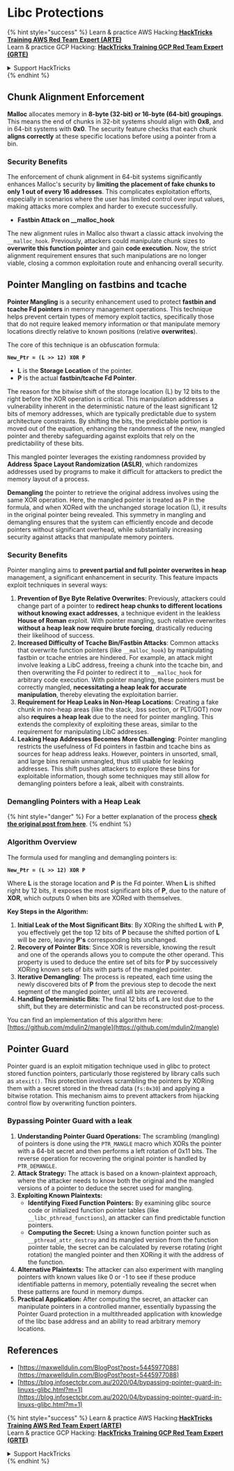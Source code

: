 # Libc Protections

{% hint style="success" %}
Learn & practice AWS Hacking:<img src="/.gitbook/assets/arte.png" alt="" data-size="line">[**HackTricks Training AWS Red Team Expert (ARTE)**](https://training.hacktricks.xyz/courses/arte)<img src="/.gitbook/assets/arte.png" alt="" data-size="line">\
Learn & practice GCP Hacking: <img src="/.gitbook/assets/grte.png" alt="" data-size="line">[**HackTricks Training GCP Red Team Expert (GRTE)**<img src="/.gitbook/assets/grte.png" alt="" data-size="line">](https://training.hacktricks.xyz/courses/grte)

<details>

<summary>Support HackTricks</summary>

* Check the [**subscription plans**](https://github.com/sponsors/carlospolop)!
* **Join the** 💬 [**Discord group**](https://discord.gg/hRep4RUj7f) or the [**telegram group**](https://t.me/peass) or **follow** us on **Twitter** 🐦 [**@hacktricks\_live**](https://twitter.com/hacktricks\_live)**.**
* **Share hacking tricks by submitting PRs to the** [**HackTricks**](https://github.com/carlospolop/hacktricks) and [**HackTricks Cloud**](https://github.com/carlospolop/hacktricks-cloud) github repos.

</details>
{% endhint %}

## Chunk Alignment Enforcement

**Malloc** allocates memory in **8-byte (32-bit) or 16-byte (64-bit) groupings**. This means the end of chunks in 32-bit systems should align with **0x8**, and in 64-bit systems with **0x0**. The security feature checks that each chunk **aligns correctly** at these specific locations before using a pointer from a bin.

### Security Benefits

The enforcement of chunk alignment in 64-bit systems significantly enhances Malloc's security by **limiting the placement of fake chunks to only 1 out of every 16 addresses**. This complicates exploitation efforts, especially in scenarios where the user has limited control over input values, making attacks more complex and harder to execute successfully.

* **Fastbin Attack on \_\_malloc\_hook**

The new alignment rules in Malloc also thwart a classic attack involving the `__malloc_hook`. Previously, attackers could manipulate chunk sizes to **overwrite this function pointer** and gain **code execution**. Now, the strict alignment requirement ensures that such manipulations are no longer viable, closing a common exploitation route and enhancing overall security.

## Pointer Mangling on fastbins and tcache

**Pointer Mangling** is a security enhancement used to protect **fastbin and tcache Fd pointers** in memory management operations. This technique helps prevent certain types of memory exploit tactics, specifically those that do not require leaked memory information or that manipulate memory locations directly relative to known positions (relative **overwrites**).

The core of this technique is an obfuscation formula:

**`New_Ptr = (L >> 12) XOR P`**

* **L** is the **Storage Location** of the pointer.
* **P** is the actual **fastbin/tcache Fd Pointer**.

The reason for the bitwise shift of the storage location (L) by 12 bits to the right before the XOR operation is critical. This manipulation addresses a vulnerability inherent in the deterministic nature of the least significant 12 bits of memory addresses, which are typically predictable due to system architecture constraints. By shifting the bits, the predictable portion is moved out of the equation, enhancing the randomness of the new, mangled pointer and thereby safeguarding against exploits that rely on the predictability of these bits.

This mangled pointer leverages the existing randomness provided by **Address Space Layout Randomization (ASLR)**, which randomizes addresses used by programs to make it difficult for attackers to predict the memory layout of a process.

**Demangling** the pointer to retrieve the original address involves using the same XOR operation. Here, the mangled pointer is treated as P in the formula, and when XORed with the unchanged storage location (L), it results in the original pointer being revealed. This symmetry in mangling and demangling ensures that the system can efficiently encode and decode pointers without significant overhead, while substantially increasing security against attacks that manipulate memory pointers.

### Security Benefits

Pointer mangling aims to **prevent partial and full pointer overwrites in heap** management, a significant enhancement in security. This feature impacts exploit techniques in several ways:

1. **Prevention of Bye Byte Relative Overwrites**: Previously, attackers could change part of a pointer to **redirect heap chunks to different locations without knowing exact addresses**, a technique evident in the leakless **House of Roman** exploit. With pointer mangling, such relative overwrites **without a heap leak now require brute forcing**, drastically reducing their likelihood of success.
2. **Increased Difficulty of Tcache Bin/Fastbin Attacks**: Common attacks that overwrite function pointers (like `__malloc_hook`) by manipulating fastbin or tcache entries are hindered. For example, an attack might involve leaking a LibC address, freeing a chunk into the tcache bin, and then overwriting the Fd pointer to redirect it to `__malloc_hook` for arbitrary code execution. With pointer mangling, these pointers must be correctly mangled, **necessitating a heap leak for accurate manipulation**, thereby elevating the exploitation barrier.
3. **Requirement for Heap Leaks in Non-Heap Locations**: Creating a fake chunk in non-heap areas (like the stack, .bss section, or PLT/GOT) now also **requires a heap leak** due to the need for pointer mangling. This extends the complexity of exploiting these areas, similar to the requirement for manipulating LibC addresses.
4. **Leaking Heap Addresses Becomes More Challenging**: Pointer mangling restricts the usefulness of Fd pointers in fastbin and tcache bins as sources for heap address leaks. However, pointers in unsorted, small, and large bins remain unmangled, thus still usable for leaking addresses. This shift pushes attackers to explore these bins for exploitable information, though some techniques may still allow for demangling pointers before a leak, albeit with constraints.

### **Demangling Pointers with a Heap Leak**

{% hint style="danger" %}
For a better explanation of the process [**check the original post from here**](https://maxwelldulin.com/BlogPost?post=5445977088).
{% endhint %}

### Algorithm Overview

The formula used for mangling and demangling pointers is:&#x20;

**`New_Ptr = (L >> 12) XOR P`**

Where **L** is the storage location and **P** is the Fd pointer. When **L** is shifted right by 12 bits, it exposes the most significant bits of **P**, due to the nature of **XOR**, which outputs 0 when bits are XORed with themselves.

**Key Steps in the Algorithm:**

1. **Initial Leak of the Most Significant Bits**: By XORing the shifted **L** with **P**, you effectively get the top 12 bits of **P** because the shifted portion of **L** will be zero, leaving **P's** corresponding bits unchanged.
2. **Recovery of Pointer Bits**: Since XOR is reversible, knowing the result and one of the operands allows you to compute the other operand. This property is used to deduce the entire set of bits for **P** by successively XORing known sets of bits with parts of the mangled pointer.
3. **Iterative Demangling**: The process is repeated, each time using the newly discovered bits of **P** from the previous step to decode the next segment of the mangled pointer, until all bits are recovered.
4. **Handling Deterministic Bits**: The final 12 bits of **L** are lost due to the shift, but they are deterministic and can be reconstructed post-process.

You can find an implementation of this algorithm here: [https://github.com/mdulin2/mangle](https://github.com/mdulin2/mangle)

## Pointer Guard

Pointer guard is an exploit mitigation technique used in glibc to protect stored function pointers, particularly those registered by library calls such as `atexit()`. This protection involves scrambling the pointers by XORing them with a secret stored in the thread data (`fs:0x30`) and applying a bitwise rotation. This mechanism aims to prevent attackers from hijacking control flow by overwriting function pointers.

### **Bypassing Pointer Guard with a leak**

1. **Understanding Pointer Guard Operations:** The scrambling (mangling) of pointers is done using the `PTR_MANGLE` macro which XORs the pointer with a 64-bit secret and then performs a left rotation of 0x11 bits. The reverse operation for recovering the original pointer is handled by `PTR_DEMANGLE`.
2. **Attack Strategy:** The attack is based on a known-plaintext approach, where the attacker needs to know both the original and the mangled versions of a pointer to deduce the secret used for mangling.
3. **Exploiting Known Plaintexts:**
   * **Identifying Fixed Function Pointers:** By examining glibc source code or initialized function pointer tables (like `__libc_pthread_functions`), an attacker can find predictable function pointers.
   * **Computing the Secret:** Using a known function pointer such as `__pthread_attr_destroy` and its mangled version from the function pointer table, the secret can be calculated by reverse rotating (right rotation) the mangled pointer and then XORing it with the address of the function.
4. **Alternative Plaintexts:** The attacker can also experiment with mangling pointers with known values like 0 or -1 to see if these produce identifiable patterns in memory, potentially revealing the secret when these patterns are found in memory dumps.
5. **Practical Application:** After computing the secret, an attacker can manipulate pointers in a controlled manner, essentially bypassing the Pointer Guard protection in a multithreaded application with knowledge of the libc base address and an ability to read arbitrary memory locations.

## References

* [https://maxwelldulin.com/BlogPost?post=5445977088](https://maxwelldulin.com/BlogPost?post=5445977088)
* [https://blog.infosectcbr.com.au/2020/04/bypassing-pointer-guard-in-linuxs-glibc.html?m=1](https://blog.infosectcbr.com.au/2020/04/bypassing-pointer-guard-in-linuxs-glibc.html?m=1)

{% hint style="success" %}
Learn & practice AWS Hacking:<img src="/.gitbook/assets/arte.png" alt="" data-size="line">[**HackTricks Training AWS Red Team Expert (ARTE)**](https://training.hacktricks.xyz/courses/arte)<img src="/.gitbook/assets/arte.png" alt="" data-size="line">\
Learn & practice GCP Hacking: <img src="/.gitbook/assets/grte.png" alt="" data-size="line">[**HackTricks Training GCP Red Team Expert (GRTE)**<img src="/.gitbook/assets/grte.png" alt="" data-size="line">](https://training.hacktricks.xyz/courses/grte)

<details>

<summary>Support HackTricks</summary>

* Check the [**subscription plans**](https://github.com/sponsors/carlospolop)!
* **Join the** 💬 [**Discord group**](https://discord.gg/hRep4RUj7f) or the [**telegram group**](https://t.me/peass) or **follow** us on **Twitter** 🐦 [**@hacktricks\_live**](https://twitter.com/hacktricks\_live)**.**
* **Share hacking tricks by submitting PRs to the** [**HackTricks**](https://github.com/carlospolop/hacktricks) and [**HackTricks Cloud**](https://github.com/carlospolop/hacktricks-cloud) github repos.

</details>
{% endhint %}

